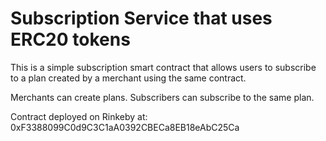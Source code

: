 # Subscription Service that uses ERC20 tokens
This is a simple subscription smart contract that allows users to subscribe to a plan created by a merchant
using the same contract.

Merchants can create plans.
Subscribers can subscribe to the same plan.

Contract deployed on Rinkeby at: 0xF3388099C0d9C3C1aA0392CBECa8EB18eAbC25Ca 